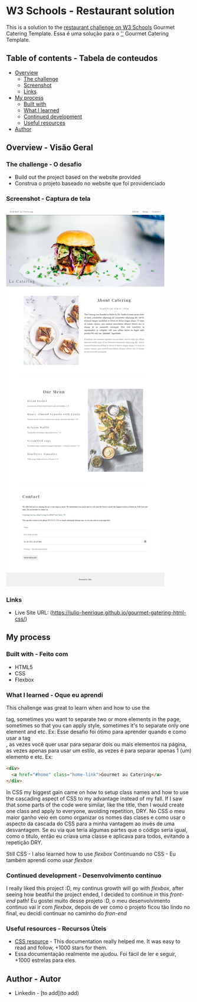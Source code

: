 # W3 Schools - Restaurant solution
This is a solution to the [restaurant challenge on W3 Schools](https://www.w3schools.com/w3css/w3css_templates.asp) Gourmet Catering Template.
Essa é uma solução para o ['']('') Gourmet Catering Template.

## Table of contents  -   Tabela de conteudos
- [Overview](#overview) 
  - [The challenge](#the-challenge)
  - [Screenshot](#screenshot)
  - [Links](#links)
- [My process](#my-process)
  - [Built with](#built-with)
  - [What I learned](#what-i-learned)
  - [Continued development](#continued-development)
  - [Useful resources](#useful-resources)
- [Author](#author)

## Overview   -   Visão Geral



### The challenge   -   O desafio
- Build out the project based on the website provided
- Construa o projeto baseado no website que foi providenciado

### Screenshot   -   Captura de tela
<img src="full-website.png" alt="screeshot of the full website" />


### Links
- Live Site URL: (https://julio-henrique.github.io/gourmet-gatering-html-css/)


## My process



### Built with  - Feito com
- HTML5 
- CSS
- Flexbox


### What I learned  -   Oque eu aprendi
This challenge was great to learn when and how to use the <div> tag, sometimes you want to separate two or more elements in the page, sometimes so that you can apply style, sometimes it's to separate only one element and etc. Ex:
Esse desafio foi ótimo para aprender quando e como usar a tag <div>, as vezes você quer usar para separar dois ou mais elementos na página, as vezes apenas para usar um estilo, as vezes é para separar apenas 1 (um) elemento e etc. Ex:
```html
<div>
  <a href="#home" class="home-link">Gourmet au Catering</a>
</div>
```

In CSS my biggest gain came on how to setup class names and how to use the cascading aspect of CSS to my advantage instead of my fall.
If I saw that some parts of the code were similar, like the title, then I would create one class and apply to everyone, avoiding repetition, DRY.
No CSS o meu maior ganho veio em como organizar os nomes das clases e como usar o aspecto da cascada do CSS para a minha vantagem ao invés de uma desvantagem.
Se eu via que teria algumas partes que o código seria igual, como o titulo, então eu criava uma classe e aplicava para todos, evitando a repetição DRY.

Still CSS - I also learned how to use *flexbox*
Continuando no CSS - Eu também aprendi como usar *flexbox*


### Continued development   -   Desenvolvimento contínuo
I really liked this project :D, my continus growth will go with *flexbox*, after seeing how beatiful the project ended, I decided to continue in this *front-end* path!
Eu gostei muito desse projeto :D, o meu desenvolvimento continuo vai ir com *flexbox*, depois de ver como o projeto ficou tão lindo no final, eu decidi continuar no caminho do *fron-end*


### Useful resources  -   Recursos Úteis
- [CSS resource](https://www.w3schools.com/css/default.asp) - This documentation really helped me. It was easy to read and follow, +1000 stars for them.
- Essa documentação realmente me ajudou. Foi fácil de ler e seguir, +1000 estrelas para eles.


## Author   -   Autor
- Linkedin - [to add](to add)
